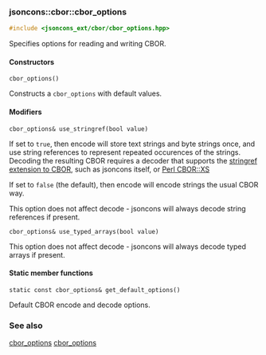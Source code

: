 ### jsoncons::cbor::cbor_options

```c++
#include <jsoncons_ext/cbor/cbor_options.hpp>
```

Specifies options for reading and writing CBOR.

#### Constructors

    cbor_options()
Constructs a `cbor_options` with default values. 

#### Modifiers

    cbor_options& use_stringref(bool value)

If set to `true`, then encode will store text strings and
byte strings once, and use string references to represent repeated occurences
of the strings. Decoding the resulting CBOR requires a decoder
that supports the 
[stringref extension to CBOR](http://cbor.schmorp.de/stringref), such as
jsoncons itself, or [Perl CBOR::XS](http://software.schmorp.de/pkg/CBOR-XS.html)

If set to `false` (the default), then encode
will encode strings the usual CBOR way. 

This option does not affect decode - jsoncons will always decode
string references if present.

    cbor_options& use_typed_arrays(bool value)

This option does not affect decode - jsoncons will always decode
typed arrays if present.

#### Static member functions

    static const cbor_options& get_default_options()
Default CBOR encode and decode options.

### See also

[cbor_options](cbor_decode_options.md)
[cbor_options](cbor_encode_options.md)

